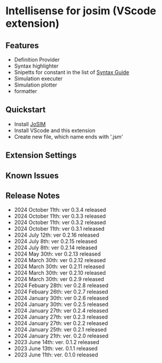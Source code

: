 # Intellisense for josim (VScode extension)
## Features

- Definition Provider
- Syntax highlighter
- Snipetts for constant in the list of [Syntax Guide](https://joeydelp.github.io/JoSIM/syntax/)
- Simulation executer
- Simulation plotter
- formatter

## Quickstart
- Install [JoSIM](https://joeydelp.github.io/JoSIM/)
- Install VScode and this extension
- Create new file, which name ends with '.jsm'

## Extension Settings
## Known Issues
## Release Notes

- 2024 October 11th: ver 0.3.4 released
- 2024 October 11th: ver 0.3.3 released
- 2024 October 11th: ver 0.3.2 released
- 2024 October 11th: ver 0.3.1 released
- 2024 July 12th: ver 0.2.16 released
- 2024 July 8th: ver 0.2.15 released
- 2024 July 8th: ver 0.2.14 released
- 2024 May 30th: ver 0.2.13 released
- 2024 March 30th: ver 0.2.12 released
- 2024 March 30th: ver 0.2.11 released
- 2024 March 30th: ver 0.2.10 released
- 2024 March 30th: ver 0.2.9 released
- 2024 Febuary 28th: ver 0.2.8 released
- 2024 Febuary 26th: ver 0.2.7 released
- 2024 January 30th: ver 0.2.6 released
- 2024 January 30th: ver 0.2.5 released
- 2024 January 27th: ver 0.2.4 released
- 2024 January 27th: ver 0.2.3 released
- 2024 January 27th: ver 0.2.2 released
- 2024 January 25th: ver 0.2.1 released
- 2024 January 21th: ver. 0.2.0 released
- 2023 June 14th: ver. 0.1.2 released
- 2023 June 13th: ver. 0.1.1 released
- 2023 June 11th: ver. 0.1.0 released
